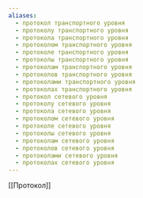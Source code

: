 ```yaml
---
aliases:
  - протокол транспортного уровня
  - протоколу транспортного уровня
  - протокола транспортного уровня
  - протоколом транспортного уровня
  - протоколе транспортного уровня
  - протоколы транспортного уровня
  - протоколам транспортного уровня
  - протоколов транспортного уровня
  - протоколами транспортного уровня
  - протоколах транспортного уровня
  - протокол сетевого уровня
  - протоколу сетевого уровня
  - протокола сетевого уровня
  - протоколом сетевого уровня
  - протоколе сетевого уровня
  - протоколы сетевого уровня
  - протоколам сетевого уровня
  - протоколов сетевого уровня
  - протоколами сетевого уровня
  - протоколах сетевого уровня
---
```

[[Протокол]]